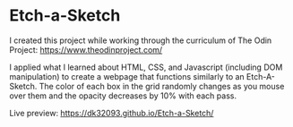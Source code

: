# Etch-a-Sketch

I created this project while working through the curriculum of The Odin Project: https://www.theodinproject.com/

I applied what I learned about HTML, CSS, and Javascript (including DOM manipulation) to create a webpage that functions similarly to an Etch-A-Sketch. The color of each box in the grid randomly changes as you mouse over them and the opacity decreases by 10% with each pass.

Live preview: https://dk32093.github.io/Etch-a-Sketch/